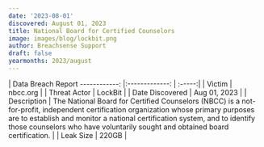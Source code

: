 ```yaml
---
date: '2023-08-01'
discovered: August 01, 2023
title: National Board for Certified Counselors
image: images/blog/lockbit.png
author: Breachsense Support
draft: false
yearmonths: 2023/august
---
```



| Data Breach Report
------------:     |:-------------:    | :-----:|
| Victim      | nbcc.org      | 
| Threat Actor      | LockBit      | 
| Date Discovered      | Aug 01, 2023      | 
| Description      | The National Board for Certified Counselors (NBCC) is a not-for-profit, independent certification organization whose primary purposes are to establish and monitor a national certification system, and to identify those counselors who have voluntarily sought and obtained board certification.      | 
| Leak Size      | 220GB      | 

